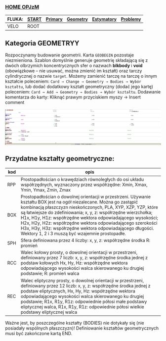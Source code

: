### [HOME OPJzM](https://agnieszkamucha.github.io/OPJzM/) 

FLUKA: | [START](https://agnieszkamucha.github.io/OPJzM/Start.md/) | [Primary](https://agnieszkamucha.github.io/OPJzM) | [Geometry](https://agnieszkamucha.github.io/OPJzM/Geometry.md) | [Estymatory](https://agnieszkamucha.github.io/OPJzM/Estymatory.md) | [Problemy](https://agnieszkamucha.github.io/OPJzM/Ratunek.md)
------------- |------------- | ------------ | ------------- | ------------ | -------------
VELO | ROOT | | | |
## Kategoria **GEOMETRYY**

Rozpoczynamy budowanie geometrii. Karta `GEOBEGIN` pozostaje niezmieniona. Szablon domyślnie generuje geometrię składającą się z dwóch olbrzymich koncentrycznych sfer o nazwach **blkbody** i **void** (obowiązkowe – nie usuwać, można zmienić im kształt) oraz tarczy cylindrycznej o nazwie `target`. 
Możemy zamienić tarczę na tarczę o innym kształcie poleceniem:
`Card → Change → Geometry → Bodies → Wybór kształtu`, lub dodać dodatkowy kształt geometryczny (dodać jego kartę) poleceniem:
`Card → Add → Geometry → Bodies → Wybór kształtu`. 
Dodawanie komentarza do karty: Kliknąć prawym przyciskiem myszy → Insert comment

[!["Geometry"](Images/geometry.png)](Images/geometry.png)


## Przydatne kształty geometryczne:
kod |	opis
--------------------|---------------
RPP |	Prostopadłościan o krawędziach równoległych do osi układu współrzędnych, wyznaczony przez współrzędne: Xmin, Xmax, Ymin, Ymax, Zmin, Zmax
BOX	| Prostopadłościan o dowolnej orientacji w przestrzeni. Używanie kształtu BOX jest na ogół niezalecane. Można go zastąpić kombinacją płaszczyzn nieskończonych, PLA, XYP, XZP, YZP, które są łatwiejsze do zdefiniowania; x, y, z: współrzędne wierzchołka; H1x, H1y, H1z: współrzędne wektora odpowiadającego wysokości; H2x, H2y, H2z: współrzędne wektora odpowiadającego szerokości H3x, H3y, H3z: współrzędne wektora odpowiadającego długości. Wektory 1, 2 i 3 muszą być wzajemnie prostopadłe.
SPH	| Sfera definiowana przez 4 liczby: x, y, z: współrzędne środka R: promień 
RCC	| Walec kołowy prosty, o dowolnej orientacji w przestrzeni, definiowany przez 7 liczb: x, y, z: współrzędne środka jednej z podstaw kołowych Hx, Hy, Hz: współrzędne wektora odpowiadającego wysokości walca skierowanego ku drugiej podstawie; R: promień walca 
REC	| Walec eliptyczny prosty, o dowolnej orientacji w przestrzeni, definiowany przez 12 liczb: x, y, z: współrzędne środka jednej z podstaw eliptycznych, Hx, Hy, Hz: współrzędne wektora odpowiadającego wysokości walca skierowanego ku drugiej podstawie; R1x, R1y, R1z: odpowiednie półosi małe podstawy eliptycznej walca, R1x, R1y, R1z: odpowiednie półosi wielkie podstawy eliptycznej walca

Ważne jest, by poszczególne kształty (BODIES) nie dotykały się (nie posiadały wspólnych płaszczyzn)!
Definiowanie kształtów geometrycznych musi być zakończone kartą END.
